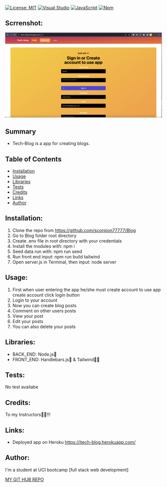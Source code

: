 [![License: MIT](https://img.shields.io/badge/License-MIT-red.svg)](https://opensource.org/licenses/MIT)
[![Visual Studio](https://img.shields.io/badge/--6C33AF?logo=visual%20studio)](https://visualstudio.microsoft.com/)
[![JavaScript](https://img.shields.io/badge/--F7DF1E?logo=javascript&logoColor=000)](https://www.javascript.com/)
[![Npm](https://badgen.net/badge/icon/npm?icon=npm&label)](https://npmjs.com/)

## Scrrenshot:
<img src="https://github.com/scorpion77777/Blog/blob/main/assets/screen.png" alt="Blog screenshot"></src>

## Summary

- Tech-Blog is a app for creating blogs.


## Table of Contents

- [Installation](#installation)
- [Usage](#usage)
- [Libraries](#libraries)
- [Tests](#tests)
- [Credits](#credits)
- [Links](#link)
- [Author](#author)





## Installation:
1. Clone the repo from https://github.com/scorpion77777/Blog
2. Go to Blog folder root directory
3. Create .env file in root directory with your credentials
4. Install the modules with: npm i
5. Seed data run with: npm run seed
6. Run front end input: npm run build tailwind
7. Open server.js in Terminal, then input: node server 


## Usage:

1. First when user entering the app he/she must create account to use app create account click login button
2. Login to your account
3. Now you can create blog posts
4. Comment on other users posts
5. View your post 
6. Edit your posts
7. You can also delete your posts

## Libraries:

- BACK_END: Node.js🚀
- FRONT_END: Handlebars.js🦾 & Tailwind👨‍🎨

## Tests:

No test availabe


## Credits:

To my Instructors🚀🙏!!!

## Links:

- Deployed app on Heroku https://itech-blog.herokuapp.com/

## Author:

I'm a student at UCI bootcamp [full stack web development]

[MY GIT HUB REPO](https://github.com/scorpion77777)
